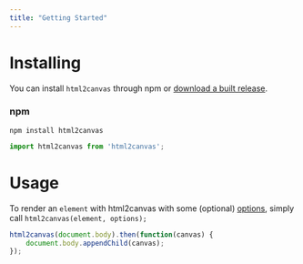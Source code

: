 ```yaml
---
title: "Getting Started"
---
```


# Installing

You can install `html2canvas` through npm or [download a built release](https://github.com/niklasvh/html2canvas/releases).

### npm

    npm install html2canvas

```javascript
import html2canvas from 'html2canvas';
```
    
# Usage

To render an `element` with html2canvas with some (optional) [options](/configuration/), simply call `html2canvas(element, options);`

```javascript
html2canvas(document.body).then(function(canvas) {
    document.body.appendChild(canvas);
});
```
